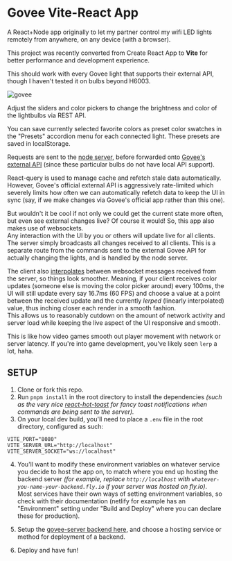 # Govee Vite-React App
A React+Node app originally to let my partner control my wifi LED lights remotely from anywhere, on any device (with a browser). 
  
  This project was recently converted from Create React App to **Vite** for better performance and development experience.


  
This should work with every Govee light that supports their external API, though I haven't tested it on bulbs beyond H6003. 
  
![govee](https://user-images.githubusercontent.com/50963144/211161697-0ef372f6-3f5e-4c16-be1f-d4e7e0525028.jpg)

  
Adjust the sliders and color pickers to change the brightness and color of the lightbulbs via REST API.  
  
You can save currently selected favorite colors as preset color swatches in the "Presets" accordion menu for each connected light. These presets are saved in localStorage.  
  
Requests are sent to the [node server](https://github.com/7MinutesDead-Git/govee-server), before forwarded onto [Govee's external API](https://govee-public.s3.amazonaws.com/developer-docs/GoveeDeveloperAPIReference.pdf) (since these particular bulbs do not have local API support).  
  
React-query is used to manage cache and refetch stale data automatically. However, Govee's official external API is aggressively rate-limited which severely limits how often we can automatically refetch data to keep the UI in sync (say, if we make changes via Govee's official app rather than this one).  
  
But wouldn't it be cool if not only we could get the current state more often, but even see external changes live? Of course it would! So, this app also makes use of websockets.  
Any interaction with the UI by you or others will update live for all clients. The server simply broadcasts all changes received to all clients. This is a separate route from the commands sent to the external Govee API for actually changing the lights, and is handled by the node server.  
  
The client also [interpolates](https://en.wikipedia.org/wiki/Linear_interpolation) between websocket messages received from the server, so things look smoother. Meaning, if your client receives color updates (someone else is moving the color picker around) every 100ms, the UI will still update every say 16.7ms (60 FPS) and choose a value at a point between the received update and the currently *lerped* (linearly interpolated) value, thus inching closer each render in a smooth fashion.  
This allows us to reasonably cutdown on the amount of network activity and server load while keeping the live aspect of the UI responsive and smooth.  
  
This is like how video games smooth out player movement with network or server latency. If you're into game development, you've likely seen `lerp` a lot, haha.
  
## SETUP  
1) Clone or fork this repo.
2) Run `pnpm install` in the root directory to install the dependencies *(such as the very nice [react-hot-toast](https://react-hot-toast.com/) for fancy toast notifications when commands are being sent to the server).* 
3) On your local dev build, you'll need to place a `.env` file in the root directory, configured as such:  
```
VITE_PORT="8080"
VITE_SERVER_URL="http://localhost"
VITE_SERVER_SOCKET="ws://localhost"
```
4) You'll want to modify these environment variables on whatever service you decide to host the app on, to match where you end up hosting the backend server *(for example, replace `http://localhost` with `whatever-you-name-your-backend.fly.io` if your server was hosted on fly.io)*.  
    Most services have their own ways of setting environment variables, so check with their documentation (netlify for example has an "Environment" setting under "Build and Deploy" where you can declare these for production).  
  
5) Setup the [govee-server backend here](https://github.com/7MinutesDead-Git/govee-server), and choose a hosting service or method for deployment of a backend.  
  
6) Deploy and have fun!
